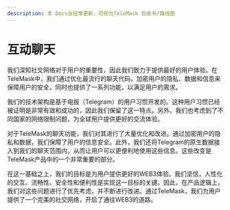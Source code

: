 ```yaml
---
description: 本 Docs会经常更新，可视为TeleMask 白皮书/路线图
---
```


# 互动聊天

我们深知社交网络对于用户的重要性，因此我们致力于提供最好的用户体验。在TeleMask中，我们通过优化最流行的聊天代码，加密用户的隐私、数据和信息来保障用户的安全，同时也提供了一系列功能，以满足用户的需求。



我们的技术架构是基于电报（Telegram）的用户习惯开发的。这种用户习惯已经被证明是非常有效和成功的，因此我们保留了这一特点。另外，我们也考虑到了不同国家的网络限制问题，为全球用户提供更好的交流体验。



对于TeleMask的聊天功能，我们对其进行了大量优化和改进。通过加密用户的隐私和数据，我们保障了用户的信息安全。此外，我们还将Telegram的原生数据接入到我们的聊天范围内，从而让用户可以更便利地使用这些信息。这些改变是TeleMask产品中的一个非常重要的部分。



在这一基础之上，我们的目标是为用户提供更好的WEB3体验。我们坚信，人性化的交互、流畅性、安全性和便利性是实现这一目标的关键。因此，在产品逻辑上，我们对这些问题进行了优先考虑，并不断进行改进。通过TeleMask，我们为用户提供了一个完美的社交网络，开启了通往WEB3的道路。

